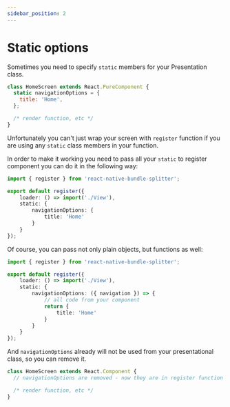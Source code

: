 ```yaml
---
sidebar_position: 2
---
```


# Static options

Sometimes you need to specify `static` members for your Presentation class.

```javascript
class HomeScreen extends React.PureComponent {
  static navigationOptions = {
    title: 'Home',
  };

  /* render function, etc */
}
```

Unfortunately you can't just wrap your screen with `register` function if you are using any `static` class members in your function.

In order to make it working you need to pass all your `static` to register component you can do it in the following way:

```ts
import { register } from 'react-native-bundle-splitter';

export default register({ 
    loader: () => import('./View'), 
    static: { 
        navigationOptions: { 
            title: 'Home' 
        } 
    } 
});
```

Of course, you can pass not only plain objects, but functions as well:

```ts
import { register } from 'react-native-bundle-splitter';

export default register({ 
    loader: () => import('./View'), 
    static: { 
        navigationOptions: ({ navigation }) => { 
            // all code from your component
            return {
                title: 'Home' 
            }
        } 
    } 
});
```

And `navigationOptions` already will not be used from your presentational class, so you can remove it.

```ts
class HomeScreen extends React.Component {
  // navigationOptions are removed - now they are in register function

  /* render function, etc */
}
```